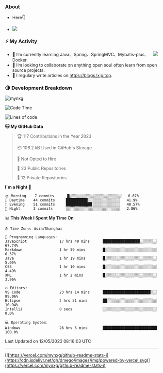 
### About

- Here👇

- ![](https://komarev.com/ghpvc/?username=mynxg&color=green)
<!-- - ![](https://visitor-badge.glitch.me/badge?page_id=mynxg.mynxg) -->

### ⚡️ My Activity

<img align="right" src="https://github-readme-stats-i.vercel.app/api?username=imnxg&show_icons=true&icon_color=1573B3&hide_title=true&text_color=718096&bg_color=00000000&hide_border=true"/>

<ul>
    <li> 🌱 I’m currently learning Java、Spring、SpringMVC、Mybatis-plus、Docker.</li>
    <li> 👯 I’m looking to collaborate on anything open souI often learn from open source projects.</li>
    <li> 📝 I regulary write articles on <a href="https://blogs.lxip.top">https://blogs.lxip.top</a>.</li>
    <!-- <li> ⚡ Fun fact: I ❤️ 😻.</li> -->
</ul>

<!-- <h3>Github Activity</h3>
<p style="img{display:block;margin:0 auto;}">

[![](https://activity-graph.herokuapp.com/graph?username=mynxg&theme=tokyonight)](https://github.com/ashutosh00710/github-readme-activity-graph)
![keney's github stats](https://github-readme-stats-i.vercel.app/api?username=imnxg&show_icons=true&icon_color=1573B3)
</p> -->
### 🌗 Development Breakdown

<img src="https://komarev.com/ghpvc/?username=mynxg" alt=" mynxg" />

<!--START_SECTION:waka-->
![Code Time](http://img.shields.io/badge/Code%20Time-50%20hrs%2028%20mins-blue)

![Lines of code](https://img.shields.io/badge/From%20Hello%20World%20I%27ve%20Written-37%20Thousand%20lines%20of%20code-blue)

**🐱 My GitHub Data** 

> 🏆 117 Contributions in the Year 2023
 > 
> 📦 106.2 kB Used in GitHub's Storage 
 > 
> 🚫 Not Opted to Hire
 > 
> 📜 23 Public Repositories 
 > 
> 🔑 12 Private Repositories  
 > 
**I'm a Night 🦉** 

```text
🌞 Morning    7 commits      █░░░░░░░░░░░░░░░░░░░░░░░░   6.67% 
🌆 Daytime    44 commits     ██████████░░░░░░░░░░░░░░░   41.9% 
🌃 Evening    51 commits     ████████████░░░░░░░░░░░░░   48.57% 
🌙 Night      3 commits      ░░░░░░░░░░░░░░░░░░░░░░░░░   2.86%

```


📊 **This Week I Spent My Time On** 

```text
⌚︎ Time Zone: Asia/Shanghai

💬 Programming Languages: 
JavaScript               17 hrs 40 mins      █████████████████░░░░░░░░   67.74% 
Markdown                 1 hr 39 mins        █░░░░░░░░░░░░░░░░░░░░░░░░   6.37% 
Java                     1 hr 19 mins        █░░░░░░░░░░░░░░░░░░░░░░░░   5.05% 
CSS                      1 hr 10 mins        █░░░░░░░░░░░░░░░░░░░░░░░░   4.49% 
XML                      1 hr 2 mins         █░░░░░░░░░░░░░░░░░░░░░░░░   3.96%

🔥 Editors: 
VS Code                  23 hrs 14 mins      ██████████████████████░░░   89.06% 
Eclipse                  2 hrs 51 mins       ██░░░░░░░░░░░░░░░░░░░░░░░   10.94% 
IntelliJ                 0 secs              ░░░░░░░░░░░░░░░░░░░░░░░░░   0.0%

💻 Operating System: 
Windows                  26 hrs 5 mins       █████████████████████████   100.0%

```


 Last Updated on 12/05/2023 08:16:03 UTC
<!--END_SECTION:waka-->

---

[![https://vercel.com/mynxg/github-readme-stats-i](https://cdn.jsdelivr.net/gh/dmego/images/img/powered-by-vercel.svg)](https://vercel.com/mynxg/github-readme-stats-i)
